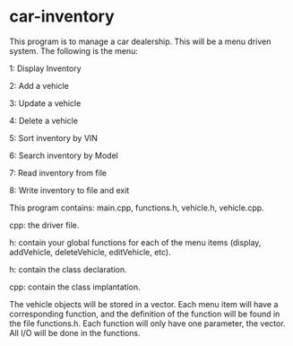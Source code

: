 # car-inventory

This program is to manage a car dealership. This will be a menu driven system. The following is the menu:

1:   Display Inventory

2:   Add a vehicle

3:   Update a vehicle

4:   Delete a vehicle

5:   Sort inventory by VIN

6:   Search inventory by Model

7:   Read inventory from file

8:   Write inventory to file and exit

This program contains: main.cpp, functions.h, vehicle.h, vehicle.cpp.

cpp: the driver file.

h: contain your global functions for each of the menu items (display, addVehicle, deleteVehicle, editVehicle, etc).

h: contain the class declaration.

cpp: contain the class implantation.
 
The vehicle objects will be stored in a vector. Each menu item will have a corresponding function, and the definition of the function will be found in the file functions.h.  Each function will only have one parameter, the vector.  All I/O will be done in the functions.

